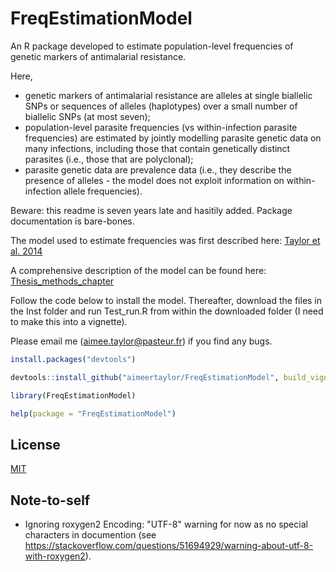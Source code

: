# FreqEstimationModel

An R package developed to estimate population-level frequencies of genetic markers of antimalarial resistance.  

Here, 
- genetic markers of antimalarial resistance are alleles at single biallelic SNPs or sequences of alleles (haplotypes) over a small number of biallelic SNPs (at most seven);
- population-level parasite frequencies (vs within-infection parasite frequencies) are estimated by jointly modelling parasite genetic data on many infections, including those
that contain genetically distinct parasites (i.e., those that are polyclonal);
- parasite genetic data are prevalence data (i.e., they describe the presence of alleles - the model does not exploit information on within-infection allele frequencies). 

Beware: this readme is seven years late and hasitily added. Package documentation is bare-bones.

The model used to estimate frequencies was first described here:
[Taylor et al. 2014](https://malariajournal.biomedcentral.com/articles/10.1186/1475-2875-13-102)

A comprehensive description of the model can be found here:
[Thesis_methods_chapter](https://github.com/aimeertaylor/FreqEstimationModel/blob/master/inst/Thesis_methods_chapter.pdf)

Follow the code below to install the model. Thereafter, download the files in the Inst folder and run Test_run.R from within the downloaded folder (I need to make this into a vignette). 

Please email me (aimee.taylor@pasteur.fr) if you find any bugs. 

```r
install.packages("devtools")

devtools::install_github("aimeertaylor/FreqEstimationModel", build_vignettes = TRUE)

library(FreqEstimationModel)

help(package = "FreqEstimationModel")
```

## License
[MIT](https://choosealicense.com/licenses/mit/)

## Note-to-self
- Ignoring roxygen2 Encoding: "UTF-8" warning for now as no special characters in documention (see https://stackoverflow.com/questions/51694929/warning-about-utf-8-with-roxygen2). 
